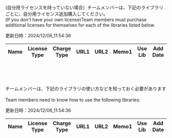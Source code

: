 (自分用ライセンスを持っていない場合）チームメンバーは、下記のライブラリごとに、自分用ライセンス追加購入してください。<br>(If you don't have your own license)Team members must purchase additional licenses for themselves for each of the libraries listed below.


更新日時：2024/12/06_11:54:36

| Name  | License Type | Charge Type | URL1 | URL2 | Memo1 | Use Lib | Add Date |
| -------------  | ------------- | ------------- | ------------- | ------------- | ------------- | ------------- | ------------- |
<br><br><br>

チームメンバーは、下記のライブラリの使い方などを知っておく必要があります<br><br>Team members need to know how to use the following libraries:


更新日時：2024/12/06_11:54:36

| Name  | License Type | Charge Type | URL1 | URL2 | Memo1 | Use Lib | Add Date |
| -------------  | ------------- | ------------- | ------------- | ------------- | ------------- | ------------- | ------------- |
